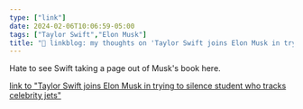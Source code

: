 ```yaml
---
type: ["link"]
date: 2024-02-06T10:06:59-05:00
tags: ["Taylor Swift","Elon Musk"]
title: "🔗 linkblog: my thoughts on 'Taylor Swift joins Elon Musk in trying to silence student who tracks celebrity jets'"
---
```

Hate to see Swift taking a page out of Musk's book here.

[link to "Taylor Swift joins Elon Musk in trying to silence student who tracks celebrity jets"](https://www.theverge.com/2024/2/6/24063220/taylor-swift-jet-public-data-social-media)
